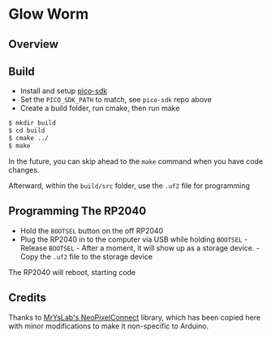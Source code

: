 # Glow Worm

## Overview


## Build

- Install and setup [pico-sdk](https://github.com/raspberrypi/pico-sdk#getting-the-latest-sdk-code)
- Set the `PICO_SDK_PATH` to match, see `pico-sdk` repo above
- Create a build folder, run cmake, then run make

```sh
$ mkdir build
$ cd build
$ cmake ../
$ make
```

In the future, you can skip ahead to the `make` command when you have code changes.

Afterward, within the `build/src` folder, use the `.uf2` file for programming

## Programming The RP2040

- Hold the `BOOTSEL` button on the off RP2040
- Plug the RP2040 in to the computer via USB while holding `BOOTSEL` - Release `BOOTSEL` - After a moment, it will show up as a storage device. - Copy the `.uf2` file to the storage device

The RP2040 will reboot, starting code

## Credits

Thanks to [MrYsLab's NeoPixelConnect](https://github.com/MrYsLab/NeoPixelConnect) library, which has been copied here with minor modifications to make it non-specific to Arduino.

